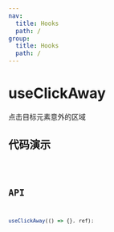 ```yaml
---
nav:
  title: Hooks
  path: /
group:
  title: Hooks
  path: /
---
```


# useClickAway

点击目标元素意外的区域

## 代码演示

<code src='./demo' />

## API

```javascript
useClickAway(() => {}, ref);
```
